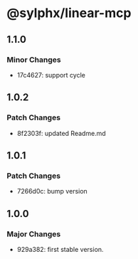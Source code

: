 # @sylphx/linear-mcp

## 1.1.0

### Minor Changes

- 17c4627: support cycle

## 1.0.2

### Patch Changes

- 8f2303f: updated Readme.md

## 1.0.1

### Patch Changes

- 7266d0c: bump version

## 1.0.0

### Major Changes

- 929a382: first stable version.
